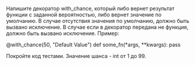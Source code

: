 Напишите декоратор with_chance, который либо вернет результат функции с заданной вероятностью, либо вернет значение по умолчанию. В случае отсутствия значения по умолчанию, должно быть вызвано исключение. В случае если в декоратор передана не функция, должно быть вызвано исключение. Пример:

@with_chance(50, "Default Value")
def some_fn(*args, **kwargs):
  pass

Покройте код тестами. Значение шанса - int от 1 до 99.
